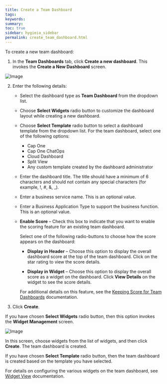 ```yaml
---
title: Create a Team Dashboard
tags:
keywords:
summary:
toc: true
sidebar: hygieia_sidebar
permalink: create_team_dashboard.html
---
```


To create a new team dashboard:

1. In the **Team Dashboards** tab, click **Create a new dashboard**. This invokes the **Create a New Dashboard** screen.

![Image](https://hygieia.github.io/Hygieia/media/images/apiup.png/Hygieia/media/images/create_team_dashboard.png)

2. Enter the following details:
   - Select the dashboard type as **Team Dashboard** from the dropdown list.
   - Choose **Select Widgets** radio button to customize the dashboard layout while creating a new dashboard.
   - Choose **Select Template** radio button to select a dashboard template from the dropdown list. For the team dashboard, select one of the following options:
   
     - Cap One
	 - Cap One ChatOps
	 - Cloud Dashboard
	 - Split View
	 - Any custom template created by the dashboard administrator
	 
   - Enter the dashboard title. The title should have a minimum of 6 characters and should not contain any special characters (for example, !, #, &, _).
   - Enter a business service name. This is an optional value.
   - Enter a Business Application Type to support the business function. This is an optional value.
   - **Enable Score** – Check this box to indicate that you want to enable the scoring feature for an existing team dashboard. 
     
	 Select one of the following radio-buttons to choose how the score appears on the dashboard:

     - **Display in Header** – Choose this option to display the overall dashboard score at the top of the team dashboard. Click on the star rating to view the score details.

     - **Display in Widget** – Choose this option to display the overall score as a widget on the dashboard. Click **View Details** on the widget to see the score details. 
	 
	 For additional details on this feature, see the [Keeping Score for Team Dashboards](keeping_score.md) documentation.
	 
3. Click **Create**.

If you have chosen **Select Widgets** radio button, then this option invokes the **Widget Management** screen. 

![Image](https://hygieia.github.io/Hygieia/media/images/apiup.png/Hygieia/media/images/widget_management.png)

In this screen, choose widgets from the list of widgets, and then click **Create**. The team dashboard is created.

If you have chosen **Select Template** radio button, then the team dashboard is created based on the template you have selected.

For details on configuring the various widgets on the team dashboard, see [Widget View](widget_view.md) documentation.